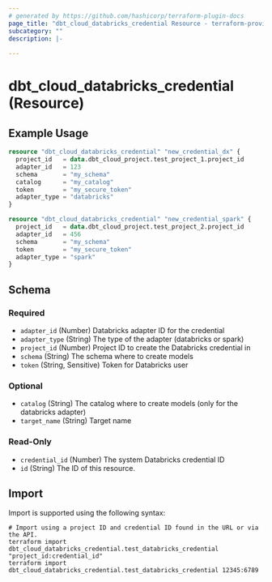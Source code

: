 ```yaml
---
# generated by https://github.com/hashicorp/terraform-plugin-docs
page_title: "dbt_cloud_databricks_credential Resource - terraform-provider-dbtcloud"
subcategory: ""
description: |-
  
---
```


# dbt_cloud_databricks_credential (Resource)



## Example Usage

```terraform
resource "dbt_cloud_databricks_credential" "new_credential_dx" {
  project_id   = data.dbt_cloud_project.test_project_1.project_id
  adapter_id   = 123
  schema       = "my_schema"
  catalog      = "my_catalog"
  token        = "my_secure_token"
  adapter_type = "databricks"
}

resource "dbt_cloud_databricks_credential" "new_credential_spark" {
  project_id   = data.dbt_cloud_project.test_project_2.project_id
  adapter_id   = 456
  schema       = "my_schema"
  token        = "my_secure_token"
  adapter_type = "spark"
}
```

<!-- schema generated by tfplugindocs -->
## Schema

### Required

- `adapter_id` (Number) Databricks adapter ID for the credential
- `adapter_type` (String) The type of the adapter (databricks or spark)
- `project_id` (Number) Project ID to create the Databricks credential in
- `schema` (String) The schema where to create models
- `token` (String, Sensitive) Token for Databricks user

### Optional

- `catalog` (String) The catalog where to create models (only for the databricks adapter)
- `target_name` (String) Target name

### Read-Only

- `credential_id` (Number) The system Databricks credential ID
- `id` (String) The ID of this resource.

## Import

Import is supported using the following syntax:

```shell
# Import using a project ID and credential ID found in the URL or via the API.
terraform import dbt_cloud_databricks_credential.test_databricks_credential "project_id:credential_id"
terraform import dbt_cloud_databricks_credential.test_databricks_credential 12345:6789
```
